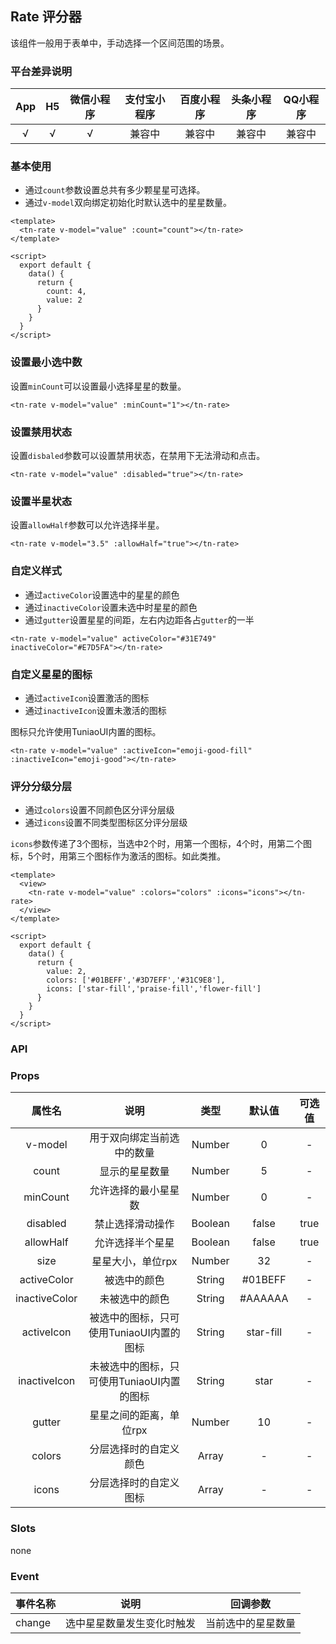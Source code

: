 ## Rate 评分器 <to-api/>

<demo-model url="/componentsPage/rate/rate"></demo-model>

该组件一般用于表单中，手动选择一个区间范围的场景。



### 平台差异说明

| App | H5 | 微信小程序 | 支付宝小程序 | 百度小程序 | 头条小程序 | QQ小程序 |
|:---:|:--:|:-----:|:------:|:-----:|:-----:|:-----:|
|  √  | √  |   √   |  兼容中   |  兼容中  |  兼容中  |  兼容中  |



### 基本使用

- 通过`count`参数设置总共有多少颗星星可选择。
- 通过`v-model`双向绑定初始化时默认选中的星星数量。

```vue
<template>
  <tn-rate v-model="value" :count="count"></tn-rate>
</template>

<script>
  export default {
    data() {
      return {
        count: 4,
        value: 2
      }
    }
  }
</script>
```



### 设置最小选中数

设置`minCount`可以设置最小选择星星的数量。

```vue
<tn-rate v-model="value" :minCount="1"></tn-rate>
```



### 设置禁用状态

设置`disbaled`参数可以设置禁用状态，在禁用下无法滑动和点击。

```vue
<tn-rate v-model="value" :disabled="true"></tn-rate>
```



### 设置半星状态

设置`allowHalf`参数可以允许选择半星。

```vue
<tn-rate v-model="3.5" :allowHalf="true"></tn-rate>
```



### 自定义样式

- 通过`activeColor`设置选中的星星的颜色
- 通过`inactiveColor`设置未选中时星星的颜色
- 通过`gutter`设置星星的间距，左右内边距各占`gutter`的一半

```vue
<tn-rate v-model="value" activeColor="#31E749" inactiveColor="#E7D5FA"></tn-rate>
```



### 自定义星星的图标

- 通过`activeIcon`设置激活的图标
- 通过`inactiveIcon`设置未激活的图标

图标只允许使用TuniaoUI内置的图标。

```vue
<tn-rate v-model="value" :activeIcon="emoji-good-fill" :inactiveIcon="emoji-good"></tn-rate>
```



### 评分分级分层

- 通过`colors`设置不同颜色区分评分层级
- 通过`icons`设置不同类型图标区分评分层级

`icons`参数传递了3个图标，当选中2个时，用第一个图标，4个时，用第二个图标，5个时，用第三个图标作为激活的图标。如此类推。

```vue
<template>
  <view>
    <tn-rate v-model="value" :colors="colors" :icons="icons"></tn-rate>
  </view>
</template>

<script>
  export default {
    data() {
      return {
        value: 2,
        colors: ['#01BEFF','#3D7EFF','#31C9E8'],
        icons: ['star-fill','praise-fill','flower-fill']
      }
    }
  }
</script>
```



### API

### Props

|      属性名      |            说明             |   类型    |    默认值    | 可选值  |
|:-------------:|:-------------------------:|:-------:|:---------:|:----:|
|    v-model    |       用于双向绑定当前选中的数量       | Number  |     0     |  -   |
|     count     |          显示的星星数量          | Number  |     5     |  -   |
|   minCount    |        允许选择的最小星星数         | Number  |     0     |  -   |
|   disabled    |         禁止选择滑动操作          | Boolean |   false   | true |
|   allowHalf   |         允许选择半个星星          | Boolean |   false   | true |
|     size      |        星星大小，单位rpx         | Number  |    32     |  -   |
|  activeColor  |          被选中的颜色           | String  |  #01BEFF  |  -   |
| inactiveColor |          未被选中的颜色          | String  |  #AAAAAA  |  -   |
|  activeIcon   | 被选中的图标，只可使用TuniaoUI内置的图标  | String  | star-fill |  -   |
| inactiveIcon  | 未被选中的图标，只可使用TuniaoUI内置的图标 | String  |   star    |  -   |
|    gutter     |       星星之间的距离，单位rpx       | Number  |    10     |  -   |
|    colors     |        分层选择时的自定义颜色        |  Array  |     -     |  -   |
|     icons     |        分层选择时的自定义图标        |  Array  |     -     |  -   |



### Slots

none



### Event

| 事件名称   | 说明            | 回调参数      |
|--------|---------------|-----------|
| change | 选中星星数量发生变化时触发 | 当前选中的星星数量 |
